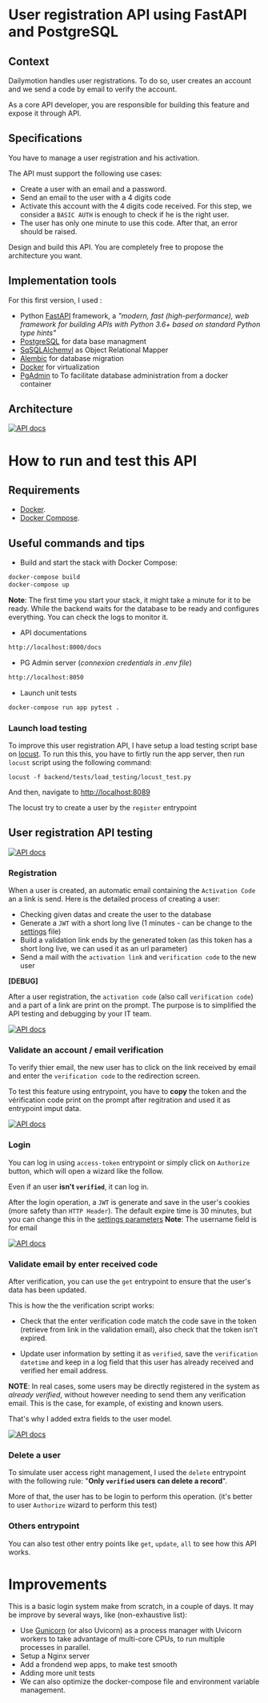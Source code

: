 # User registration API using FastAPI and PostgreSQL

## Context

Dailymotion handles user registrations. To do so, user creates an account and we send a code by email to verify the account.

As a core API developer, you are responsible for building this feature and expose it through API.

## Specifications
You have to manage a user registration and his activation.

The API must support the following use cases:
* Create a user with an email and a password.
* Send an email to the user with a 4 digits code
* Activate this account with the 4 digits code received. For this step, we consider a `BASIC AUTH` is enough to check if he is the right user.
* The user has only one minute to use this code. After that, an error should be raised.

Design and build this API. You are completely free to propose the architecture you want.

## Implementation tools

For this first version, I used :
- Python [FastAPI](https://github.com/tiangolo/fastapi) framework, a *"modern, fast (high-performance), web framework for building APIs with Python 3.6+ based on standard Python type hints"*
- [PostgreSQL](https://www.postgresql.org/) for data base managment
- [SqSQLAlchemyl](https://www.sqlalchemy.org/) as Object Relational Mapper 
- [Alembic](https://alembic.sqlalchemy.org/en/latest/) for database migration
- [Docker](https://www.docker.com/) for virtualization
- [PgAdmin](https://www.pgadmin.org/) to To facilitate database administration from a docker container

## Architecture
[![API docs](docs/images/architecture.jpg)](https://github.com/kossovo/user_registration)

# How to run and test this API

## Requirements

* [Docker](https://www.docker.com/).
* [Docker Compose](https://docs.docker.com/compose/install/).

## Useful commands and tips
* Build and start the stack with Docker Compose:

```bash
docker-compose build
docker-compose up
```
**Note**: The first time you start your stack, it might take a minute for it to be ready. While the backend waits for the database to be ready and configures everything. You can check the logs to monitor it.


* API documentations
```bash
http://localhost:8000/docs
```
* PG Admin server (*connexion credentials in .env file*)
```bash
http://localhost:8050
```
* Launch unit tests
```bash
docker-compose run app pytest .
```

### Launch load testing
To improve this user registration API, I have setup a load testing script base on [locust](https://locust.io/). To run this this, you have to firtly run the app server, then run `locust` script using the following command:

```
locust -f backend/tests/load_testing/locust_test.py
```
And then, navigate to [http://localhost:8089](http://localhost:8089)

The locust try to create a user by the `register` entrypoint

## User registration API testing
[![API docs](docs/images/user_registration_api.png)](https://github.com/kossovo/user_registration)

### Registration
When a user is created, an automatic email containing the `Activation Code` an a link is send. 
Here is the detailed process of creating a user:
- Checking given datas and create the user to the database
- Generate a `JWT` with a short long live (1 minutes - can be change to the [settings](https://github.com/kossovo/user_registration/blob/main/backend/core/configs.py#L30) file)
- Build a validation link ends by the generated token (as this token has a short long live, we can used it as an url parameter)
- Send a mail with the `activation link` and `verification code` to the new user

**[DEBUG]**

After a user registration, the `activation code` (also call `verification code`) and a part of a link are print on the prompt. The purpose is to simplified the API testing and debugging by your IT team.

[![API docs](docs/images/user_verification_prompt.png)](https://github.com/kossovo/user_registration)

### Validate an account / email verification
To verify thier email, the new user has to click on the link received by email and enter the `verification code` to the redirection screen. 

To test this feature using entrypoint, you have to **copy** the token and the vérification code print on the prompt after regitration and used it as entrypoint imput data.

[![API docs](docs/images/user_verification_code_and_token.png)](https://github.com/kossovo/user_registration)

### Login
You can log in using `access-token` entrypoint or simply click on `Authorize` button, which will open a wizard like the follow. 

Even if an user **isn't `verified`**, it can log in.

After the login operation, a `JWT` is generate and save in the user's cookies (more safety than `HTTP Header`). The default expire time is 30 minutes, but you can change this in the [settings parameters](https://github.com/kossovo/user_registration/blob/main/backend/core/configs.py#L28)
**Note**: The username field is for email

[![API docs](docs/images/user_registration_auth.png)](https://github.com/kossovo/user_registration)

### Validate email by enter received code
After verification, you can use the `get` entrypoint to ensure that the user's data has been updated.

This is how the the verification script works:

* Check that the enter verification code match the code save in the token (retrieve from link in the validation email), also check that the token isn't expired.

* Update user information by setting it as `verified`, save the `verification datetime` and keep in a log field that this user has already received and verified her email address.

**NOTE**: In real cases, some users may be directly registered in the system as *already verified*, without however needing to send them any verification email. This is the case, for example, of existing and known users.

That's why I added extra fields to the user model.

[![API docs](docs/images/user_verification_result.png)](https://github.com/kossovo/user_registration)

### Delete a user
To simulate user access right management, I used the `delete` entrypoint with the following rule: "**Only `verified` users can delete a record**". 

More of that, the user has to be login to perform this operation. (it's better to user `Authorize` wizard to perform this test)

### Others entrypoint
You can also test other entry points like `get`, `update`, `all` to see how this API works. 

# Improvements

This is a basic login system make from scratch, in a couple of days. It may be improve by several ways, like (non-exhaustive list):

* Use [Gunicorn](https://gunicorn.org/) (or also Uvicorn) as a process manager with Uvicorn workers to take advantage of multi-core CPUs, to run multiple processes in parallel.
* Setup a Nginx server 
* Add a frondend wep apps, to make test smooth
* Adding more unit tests
* We can also optimize the docker-compose file and environment variable management.